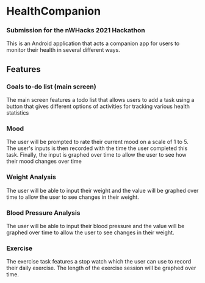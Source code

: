 # HealthCompanion

### Submission for the nWHacks 2021 Hackathon

This is an Android application that acts a companion app for users to
monitor their health in several different ways.

## Features

### Goals to-do list (main screen)
The main screen features a todo list that allows users to add a task
using a button that gives different options of activities for tracking
various health statistics

### Mood

The user will be prompted to rate their current mood on a scale of 1 to
5\. The user's inputs is then recorded with the time the user completed
this task. Finally, the input is graphed over time to allow the user to
see how their mood changes over time

### Weight Analysis

The user will be able to input their weight and the value will be
graphed over time to allow the user to see changes in their weight.

### Blood Pressure Analysis

The user will be able to input their blood pressure and the value will
be graphed over time to allow the user to see changes in their weight.

### Exercise

The exercise task features a stop watch which the user can use to
record their daily exercise. The length of the exercise session will be
graphed over time.
